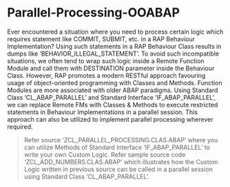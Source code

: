 # Parallel-Processing-OOABAP

Ever encountered a situation where you need to process certain logic which requires statement like COMMIT, SUBMIT, etc. in a RAP Behaviour Implementation?
Using such statements in a RAP Behaviour Class results in dumps like ‘BEHAVIOR_ILLEGAL_STATEMENT’.
To avoid such incompatible situations, we often tend to wrap such logic inside a Remote Function Module and call them with DESTINATION parameter inside the Behaviour Class.
However, RAP promotes a modern RESTful approach favouring usage of object-oriented programming with Classes and Methods. Function Modules are more associated with older ABAP paradigms.
Using Standard Class ‘CL_ABAP_PARALLEL’ and Standard Interface ‘IF_ABAP_PARALLEL’, we can replace Remote FMs with Classes & Methods to execute restricted statements in Behaviour Implementations in a parallel session. This approach can also be utilized to implement parallel processing wherever required.
> Refer source ‘ZCL_PARALLEL_PROCESSING.CLAS.ABAP’ where you can utilize Methods of Standard Interface ‘IF_ABAP_PARALLEL’  to write your own Custom Logic.
> Refer sample source code ‘ZCL_ADD_NUMBERS.CLAS.ABAP’ which illustrates how the Custom Logic written in previous source can be called in a parallel session using Standard Class ‘CL_ABAP_PARALLEL’.
